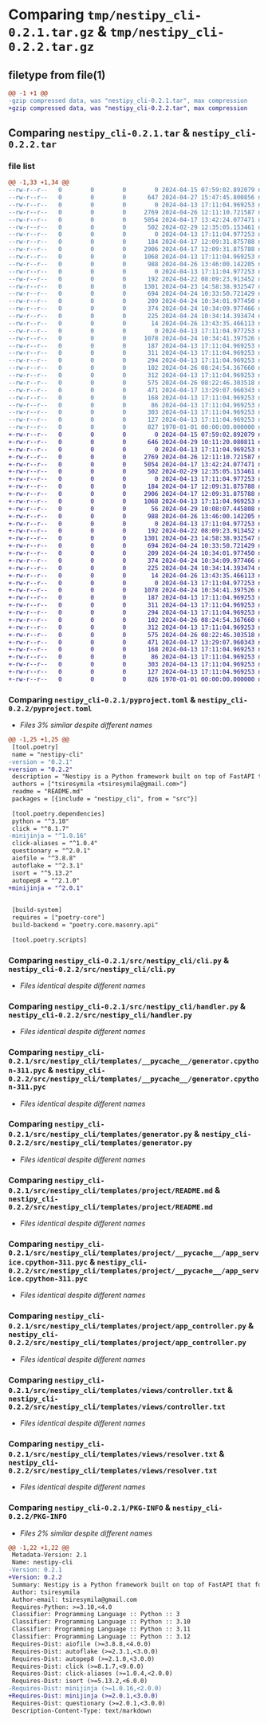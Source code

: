 # Comparing `tmp/nestipy_cli-0.2.1.tar.gz` & `tmp/nestipy_cli-0.2.2.tar.gz`

## filetype from file(1)

```diff
@@ -1 +1 @@
-gzip compressed data, was "nestipy_cli-0.2.1.tar", max compression
+gzip compressed data, was "nestipy_cli-0.2.2.tar", max compression
```

## Comparing `nestipy_cli-0.2.1.tar` & `nestipy_cli-0.2.2.tar`

### file list

```diff
@@ -1,33 +1,34 @@
--rw-r--r--   0        0        0        0 2024-04-15 07:59:02.892079 nestipy_cli-0.2.1/README.md
--rw-r--r--   0        0        0      647 2024-04-27 15:47:45.800856 nestipy_cli-0.2.1/pyproject.toml
--rw-r--r--   0        0        0        0 2024-04-13 17:11:04.969253 nestipy_cli-0.2.1/src/nestipy_cli/__init__.py
--rw-r--r--   0        0        0     2769 2024-04-26 12:11:10.721587 nestipy_cli-0.2.1/src/nestipy_cli/cli.py
--rw-r--r--   0        0        0     5054 2024-04-17 13:42:24.077471 nestipy_cli-0.2.1/src/nestipy_cli/handler.py
--rw-r--r--   0        0        0      502 2024-02-29 12:35:05.153461 nestipy_cli-0.2.1/src/nestipy_cli/style.py
--rw-r--r--   0        0        0        0 2024-04-13 17:11:04.977253 nestipy_cli-0.2.1/src/nestipy_cli/templates/__init__.py
--rw-r--r--   0        0        0      184 2024-04-17 12:09:31.875788 nestipy_cli-0.2.1/src/nestipy_cli/templates/__pycache__/__init__.cpython-311.pyc
--rw-r--r--   0        0        0     2906 2024-04-17 12:09:31.875788 nestipy_cli-0.2.1/src/nestipy_cli/templates/__pycache__/generator.cpython-311.pyc
--rw-r--r--   0        0        0     1068 2024-04-13 17:11:04.969253 nestipy_cli-0.2.1/src/nestipy_cli/templates/generator.py
--rw-r--r--   0        0        0      988 2024-04-26 13:46:00.142205 nestipy_cli-0.2.1/src/nestipy_cli/templates/project/README.md
--rw-r--r--   0        0        0        0 2024-04-13 17:11:04.977253 nestipy_cli-0.2.1/src/nestipy_cli/templates/project/__init__.py
--rw-r--r--   0        0        0      192 2024-04-22 08:09:23.913452 nestipy_cli-0.2.1/src/nestipy_cli/templates/project/__pycache__/__init__.cpython-311.pyc
--rw-r--r--   0        0        0     1301 2024-04-23 14:58:38.932547 nestipy_cli-0.2.1/src/nestipy_cli/templates/project/__pycache__/app_service.cpython-311.pyc
--rw-r--r--   0        0        0      694 2024-04-24 10:33:50.721429 nestipy_cli-0.2.1/src/nestipy_cli/templates/project/app_controller.py
--rw-r--r--   0        0        0      209 2024-04-24 10:34:01.977450 nestipy_cli-0.2.1/src/nestipy_cli/templates/project/app_module.py
--rw-r--r--   0        0        0      374 2024-04-24 10:34:09.977466 nestipy_cli-0.2.1/src/nestipy_cli/templates/project/app_service.py
--rw-r--r--   0        0        0      225 2024-04-24 10:34:14.393474 nestipy_cli-0.2.1/src/nestipy_cli/templates/project/main.py
--rw-r--r--   0        0        0       14 2024-04-26 13:43:35.466113 nestipy_cli-0.2.1/src/nestipy_cli/templates/project/requirements.txt
--rw-r--r--   0        0        0        0 2024-04-13 17:11:04.977253 nestipy_cli-0.2.1/src/nestipy_cli/templates/project/src/__init__.py
--rw-r--r--   0        0        0     1078 2024-04-24 10:34:41.397526 nestipy_cli-0.2.1/src/nestipy_cli/templates/views/controller.txt
--rw-r--r--   0        0        0      187 2024-04-13 17:11:04.969253 nestipy_cli-0.2.1/src/nestipy_cli/templates/views/dto.txt
--rw-r--r--   0        0        0      311 2024-04-13 17:11:04.969253 nestipy_cli-0.2.1/src/nestipy_cli/templates/views/graphql_module.txt
--rw-r--r--   0        0        0      294 2024-04-13 17:11:04.969253 nestipy_cli-0.2.1/src/nestipy_cli/templates/views/graphql_service.txt
--rw-r--r--   0        0        0      102 2024-04-26 08:24:54.367660 nestipy_cli-0.2.1/src/nestipy_cli/templates/views/input.txt
--rw-r--r--   0        0        0      312 2024-04-13 17:11:04.969253 nestipy_cli-0.2.1/src/nestipy_cli/templates/views/module.txt
--rw-r--r--   0        0        0      575 2024-04-26 08:22:46.303518 nestipy_cli-0.2.1/src/nestipy_cli/templates/views/resolver.txt
--rw-r--r--   0        0        0      471 2024-04-17 13:29:07.960343 nestipy_cli-0.2.1/src/nestipy_cli/templates/views/service.txt
--rw-r--r--   0        0        0      168 2024-04-13 17:11:04.969253 nestipy_cli-0.2.1/src/nestipy_cli/templates/views/single_controller.txt
--rw-r--r--   0        0        0       86 2024-04-13 17:11:04.969253 nestipy_cli-0.2.1/src/nestipy_cli/templates/views/single_module.txt
--rw-r--r--   0        0        0      303 2024-04-13 17:11:04.969253 nestipy_cli-0.2.1/src/nestipy_cli/templates/views/single_resolver.txt
--rw-r--r--   0        0        0      127 2024-04-13 17:11:04.969253 nestipy_cli-0.2.1/src/nestipy_cli/templates/views/single_service.txt
--rw-r--r--   0        0        0      827 1970-01-01 00:00:00.000000 nestipy_cli-0.2.1/PKG-INFO
+-rw-r--r--   0        0        0        0 2024-04-15 07:59:02.892079 nestipy_cli-0.2.2/README.md
+-rw-r--r--   0        0        0      646 2024-04-29 10:11:20.080811 nestipy_cli-0.2.2/pyproject.toml
+-rw-r--r--   0        0        0        0 2024-04-13 17:11:04.969253 nestipy_cli-0.2.2/src/nestipy_cli/__init__.py
+-rw-r--r--   0        0        0     2769 2024-04-26 12:11:10.721587 nestipy_cli-0.2.2/src/nestipy_cli/cli.py
+-rw-r--r--   0        0        0     5054 2024-04-17 13:42:24.077471 nestipy_cli-0.2.2/src/nestipy_cli/handler.py
+-rw-r--r--   0        0        0      502 2024-02-29 12:35:05.153461 nestipy_cli-0.2.2/src/nestipy_cli/style.py
+-rw-r--r--   0        0        0        0 2024-04-13 17:11:04.977253 nestipy_cli-0.2.2/src/nestipy_cli/templates/__init__.py
+-rw-r--r--   0        0        0      184 2024-04-17 12:09:31.875788 nestipy_cli-0.2.2/src/nestipy_cli/templates/__pycache__/__init__.cpython-311.pyc
+-rw-r--r--   0        0        0     2906 2024-04-17 12:09:31.875788 nestipy_cli-0.2.2/src/nestipy_cli/templates/__pycache__/generator.cpython-311.pyc
+-rw-r--r--   0        0        0     1068 2024-04-13 17:11:04.969253 nestipy_cli-0.2.2/src/nestipy_cli/templates/generator.py
+-rw-r--r--   0        0        0       56 2024-04-29 10:08:07.445808 nestipy_cli-0.2.2/src/nestipy_cli/templates/project/.gitignore
+-rw-r--r--   0        0        0      988 2024-04-26 13:46:00.142205 nestipy_cli-0.2.2/src/nestipy_cli/templates/project/README.md
+-rw-r--r--   0        0        0        0 2024-04-13 17:11:04.977253 nestipy_cli-0.2.2/src/nestipy_cli/templates/project/__init__.py
+-rw-r--r--   0        0        0      192 2024-04-22 08:09:23.913452 nestipy_cli-0.2.2/src/nestipy_cli/templates/project/__pycache__/__init__.cpython-311.pyc
+-rw-r--r--   0        0        0     1301 2024-04-23 14:58:38.932547 nestipy_cli-0.2.2/src/nestipy_cli/templates/project/__pycache__/app_service.cpython-311.pyc
+-rw-r--r--   0        0        0      694 2024-04-24 10:33:50.721429 nestipy_cli-0.2.2/src/nestipy_cli/templates/project/app_controller.py
+-rw-r--r--   0        0        0      209 2024-04-24 10:34:01.977450 nestipy_cli-0.2.2/src/nestipy_cli/templates/project/app_module.py
+-rw-r--r--   0        0        0      374 2024-04-24 10:34:09.977466 nestipy_cli-0.2.2/src/nestipy_cli/templates/project/app_service.py
+-rw-r--r--   0        0        0      225 2024-04-24 10:34:14.393474 nestipy_cli-0.2.2/src/nestipy_cli/templates/project/main.py
+-rw-r--r--   0        0        0       14 2024-04-26 13:43:35.466113 nestipy_cli-0.2.2/src/nestipy_cli/templates/project/requirements.txt
+-rw-r--r--   0        0        0        0 2024-04-13 17:11:04.977253 nestipy_cli-0.2.2/src/nestipy_cli/templates/project/src/__init__.py
+-rw-r--r--   0        0        0     1078 2024-04-24 10:34:41.397526 nestipy_cli-0.2.2/src/nestipy_cli/templates/views/controller.txt
+-rw-r--r--   0        0        0      187 2024-04-13 17:11:04.969253 nestipy_cli-0.2.2/src/nestipy_cli/templates/views/dto.txt
+-rw-r--r--   0        0        0      311 2024-04-13 17:11:04.969253 nestipy_cli-0.2.2/src/nestipy_cli/templates/views/graphql_module.txt
+-rw-r--r--   0        0        0      294 2024-04-13 17:11:04.969253 nestipy_cli-0.2.2/src/nestipy_cli/templates/views/graphql_service.txt
+-rw-r--r--   0        0        0      102 2024-04-26 08:24:54.367660 nestipy_cli-0.2.2/src/nestipy_cli/templates/views/input.txt
+-rw-r--r--   0        0        0      312 2024-04-13 17:11:04.969253 nestipy_cli-0.2.2/src/nestipy_cli/templates/views/module.txt
+-rw-r--r--   0        0        0      575 2024-04-26 08:22:46.303518 nestipy_cli-0.2.2/src/nestipy_cli/templates/views/resolver.txt
+-rw-r--r--   0        0        0      471 2024-04-17 13:29:07.960343 nestipy_cli-0.2.2/src/nestipy_cli/templates/views/service.txt
+-rw-r--r--   0        0        0      168 2024-04-13 17:11:04.969253 nestipy_cli-0.2.2/src/nestipy_cli/templates/views/single_controller.txt
+-rw-r--r--   0        0        0       86 2024-04-13 17:11:04.969253 nestipy_cli-0.2.2/src/nestipy_cli/templates/views/single_module.txt
+-rw-r--r--   0        0        0      303 2024-04-13 17:11:04.969253 nestipy_cli-0.2.2/src/nestipy_cli/templates/views/single_resolver.txt
+-rw-r--r--   0        0        0      127 2024-04-13 17:11:04.969253 nestipy_cli-0.2.2/src/nestipy_cli/templates/views/single_service.txt
+-rw-r--r--   0        0        0      826 1970-01-01 00:00:00.000000 nestipy_cli-0.2.2/PKG-INFO
```

### Comparing `nestipy_cli-0.2.1/pyproject.toml` & `nestipy_cli-0.2.2/pyproject.toml`

 * *Files 3% similar despite different names*

```diff
@@ -1,25 +1,25 @@
 [tool.poetry]
 name = "nestipy-cli"
-version = "0.2.1"
+version = "0.2.2"
 description = "Nestipy is a Python framework built on top of FastAPI that follows the modular architecture of NestJS"
 authors = ["tsiresymila <tsiresymila@gmail.com>"]
 readme = "README.md"
 packages = [{include = "nestipy_cli", from = "src"}]
 
 [tool.poetry.dependencies]
 python = "^3.10"
 click = "^8.1.7"
-minijinja = "^1.0.16"
 click-aliases = "^1.0.4"
 questionary = "^2.0.1"
 aiofile = "^3.8.8"
 autoflake = "^2.3.1"
 isort = "^5.13.2"
 autopep8 = "^2.1.0"
+minijinja = "^2.0.1"
 
 
 [build-system]
 requires = ["poetry-core"]
 build-backend = "poetry.core.masonry.api"
 
 [tool.poetry.scripts]
```

### Comparing `nestipy_cli-0.2.1/src/nestipy_cli/cli.py` & `nestipy_cli-0.2.2/src/nestipy_cli/cli.py`

 * *Files identical despite different names*

### Comparing `nestipy_cli-0.2.1/src/nestipy_cli/handler.py` & `nestipy_cli-0.2.2/src/nestipy_cli/handler.py`

 * *Files identical despite different names*

### Comparing `nestipy_cli-0.2.1/src/nestipy_cli/templates/__pycache__/generator.cpython-311.pyc` & `nestipy_cli-0.2.2/src/nestipy_cli/templates/__pycache__/generator.cpython-311.pyc`

 * *Files identical despite different names*

### Comparing `nestipy_cli-0.2.1/src/nestipy_cli/templates/generator.py` & `nestipy_cli-0.2.2/src/nestipy_cli/templates/generator.py`

 * *Files identical despite different names*

### Comparing `nestipy_cli-0.2.1/src/nestipy_cli/templates/project/README.md` & `nestipy_cli-0.2.2/src/nestipy_cli/templates/project/README.md`

 * *Files identical despite different names*

### Comparing `nestipy_cli-0.2.1/src/nestipy_cli/templates/project/__pycache__/app_service.cpython-311.pyc` & `nestipy_cli-0.2.2/src/nestipy_cli/templates/project/__pycache__/app_service.cpython-311.pyc`

 * *Files identical despite different names*

### Comparing `nestipy_cli-0.2.1/src/nestipy_cli/templates/project/app_controller.py` & `nestipy_cli-0.2.2/src/nestipy_cli/templates/project/app_controller.py`

 * *Files identical despite different names*

### Comparing `nestipy_cli-0.2.1/src/nestipy_cli/templates/views/controller.txt` & `nestipy_cli-0.2.2/src/nestipy_cli/templates/views/controller.txt`

 * *Files identical despite different names*

### Comparing `nestipy_cli-0.2.1/src/nestipy_cli/templates/views/resolver.txt` & `nestipy_cli-0.2.2/src/nestipy_cli/templates/views/resolver.txt`

 * *Files identical despite different names*

### Comparing `nestipy_cli-0.2.1/PKG-INFO` & `nestipy_cli-0.2.2/PKG-INFO`

 * *Files 2% similar despite different names*

```diff
@@ -1,22 +1,22 @@
 Metadata-Version: 2.1
 Name: nestipy-cli
-Version: 0.2.1
+Version: 0.2.2
 Summary: Nestipy is a Python framework built on top of FastAPI that follows the modular architecture of NestJS
 Author: tsiresymila
 Author-email: tsiresymila@gmail.com
 Requires-Python: >=3.10,<4.0
 Classifier: Programming Language :: Python :: 3
 Classifier: Programming Language :: Python :: 3.10
 Classifier: Programming Language :: Python :: 3.11
 Classifier: Programming Language :: Python :: 3.12
 Requires-Dist: aiofile (>=3.8.8,<4.0.0)
 Requires-Dist: autoflake (>=2.3.1,<3.0.0)
 Requires-Dist: autopep8 (>=2.1.0,<3.0.0)
 Requires-Dist: click (>=8.1.7,<9.0.0)
 Requires-Dist: click-aliases (>=1.0.4,<2.0.0)
 Requires-Dist: isort (>=5.13.2,<6.0.0)
-Requires-Dist: minijinja (>=1.0.16,<2.0.0)
+Requires-Dist: minijinja (>=2.0.1,<3.0.0)
 Requires-Dist: questionary (>=2.0.1,<3.0.0)
 Description-Content-Type: text/markdown
```

